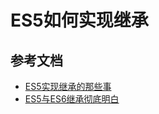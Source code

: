 # ES5如何实现继承

## 参考文档

* [ES5实现继承的那些事](https://juejin.im/post/6844903872847151112)
* [ES5与ES6继承彻底明白](https://juejin.im/entry/6844903689530900488)
